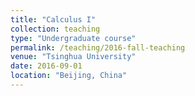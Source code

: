 ```yaml
---
title: "Calculus I"
collection: teaching
type: "Undergraduate course"
permalink: /teaching/2016-fall-teaching
venue: "Tsinghua University"
date: 2016-09-01
location: "Beijing, China"
---
```

